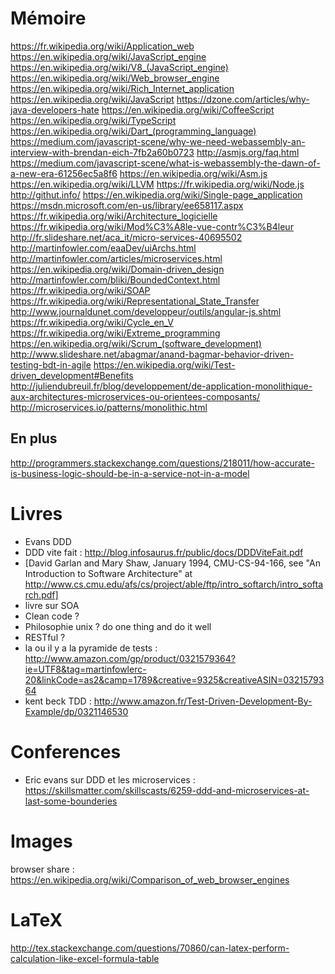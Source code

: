# Mémoire

https://fr.wikipedia.org/wiki/Application_web
https://en.wikipedia.org/wiki/JavaScript_engine
https://en.wikipedia.org/wiki/V8_(JavaScript_engine)
https://en.wikipedia.org/wiki/Web_browser_engine
https://en.wikipedia.org/wiki/Rich_Internet_application<F37>
https://en.wikipedia.org/wiki/JavaScript
https://dzone.com/articles/why-java-developers-hate
https://en.wikipedia.org/wiki/CoffeeScript
https://en.wikipedia.org/wiki/TypeScript
https://en.wikipedia.org/wiki/Dart_(programming_language)
https://medium.com/javascript-scene/why-we-need-webassembly-an-interview-with-brendan-eich-7fb2a60b0723
http://asmjs.org/faq.html
https://medium.com/javascript-scene/what-is-webassembly-the-dawn-of-a-new-era-61256ec5a8f6
https://en.wikipedia.org/wiki/Asm.js
https://en.wikipedia.org/wiki/LLVM
https://fr.wikipedia.org/wiki/Node.js
http://githut.info/
https://en.wikipedia.org/wiki/Single-page_application
https://msdn.microsoft.com/en-us/library/ee658117.aspx
https://fr.wikipedia.org/wiki/Architecture_logicielle
https://fr.wikipedia.org/wiki/Mod%C3%A8le-vue-contr%C3%B4leur
http://fr.slideshare.net/aca_it/micro-services-40695502
http://martinfowler.com/eaaDev/uiArchs.html
http://martinfowler.com/articles/microservices.html
https://en.wikipedia.org/wiki/Domain-driven_design
http://martinfowler.com/bliki/BoundedContext.html
https://fr.wikipedia.org/wiki/SOAP
https://fr.wikipedia.org/wiki/Representational_State_Transfer
http://www.journaldunet.com/developpeur/outils/angular-js.shtml
https://fr.wikipedia.org/wiki/Cycle_en_V
https://fr.wikipedia.org/wiki/Extreme_programming
https://en.wikipedia.org/wiki/Scrum_(software_development)
http://www.slideshare.net/abagmar/anand-bagmar-behavior-driven-testing-bdt-in-agile
https://en.wikipedia.org/wiki/Test-driven_development#Benefits
http://juliendubreuil.fr/blog/developpement/de-application-monolithique-aux-architectures-microservices-ou-orientees-composants/
http://microservices.io/patterns/monolithic.html

## En plus

http://programmers.stackexchange.com/questions/218011/how-accurate-is-business-logic-should-be-in-a-service-not-in-a-model

# Livres

* Evans DDD
* DDD vite fait : http://blog.infosaurus.fr/public/docs/DDDViteFait.pdf
* [David Garlan and Mary Shaw, January 1994, CMU-CS-94-166, see "An Introduction to Software Architecture" at http://www.cs.cmu.edu/afs/cs/project/able/ftp/intro_softarch/intro_softarch.pdf]
* livre sur SOA
* Clean code ?
* Philosophie unix ? do one thing and do it well
* RESTful ?
* la ou il y a la pyramide de tests : http://www.amazon.com/gp/product/0321579364?ie=UTF8&tag=martinfowlerc-20&linkCode=as2&camp=1789&creative=9325&creativeASIN=0321579364
* kent beck TDD : http://www.amazon.fr/Test-Driven-Development-By-Example/dp/0321146530

# Conferences

* Eric evans sur DDD et les microservices : https://skillsmatter.com/skillscasts/6259-ddd-and-microservices-at-last-some-bounderies<F37>

# Images

browser share : https://en.wikipedia.org/wiki/Comparison_of_web_browser_engines

# LaTeX

<http://tex.stackexchange.com/questions/70860/can-latex-perform-calculation-like-excel-formula-table>
